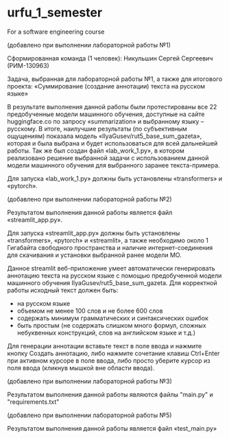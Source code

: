 # urfu_1_semester
For a software engineering course

(добавлено при выполнении лабораторной работы №1)

Сформированная команда (1 человек): Никульшин Сергей Сергеевич (РИМ-130963)

Задача, выбранная для лабораторной работы №1, а также для итогового проекта: «Суммирование (создание аннотации) текста на русском языке»

В результате выполнения данной работы были протестированы все 22 предобученные модели машинного обучения, доступные на сайте huggingface.co по запросу «summarization» и выбранному языку – русскому. В итоге, наилучшие результаты (по субъективным ощущениям) показала модель «IlyaGusev/rut5_base_sum_gazeta», которая и была выбрана и будет использоваться для всей дальнейшей работы. Так же был создан файл «lab_work_1.py», в котором реализовано решение выбранной задачи с использованием данной модели машинного обучения для выбранного заранее текста-примера.

Для запуска «lab_work_1.py» должны быть установлены «transformers» и «pytorch».

(добавлено при выполнении лабораторной работы №2)

Результатом выполнения данной работы является файл «streamlit_app.py».

Для запуска «streamlit_app.py» должны быть установлены «transformers», «pytorch» и «streamlit», а также необходимо около 1 Гигабайта свободного пространства и наличие интернет-соединения для скачивания и установки выбранной ранее модели МО.

Данное streamlit веб-приложение умеет автоматически генерировать аннотацию текста на русском языке с помощью предобученной модели машинного обучения IlyaGusev/rut5_base_sum_gazeta. Для корректной работы исходный текст должен быть:

- на русском языке
- объемом не менее 100 слов и не более 600 слов
- содержать минимум грамматических и синтаксических ошибок
- быть простым (не содержать слишком много формул, сложных небуквенных конструкций, слов на английском языке и т.д.)

Для генерации аннотации вставьте текст в поле ввода и нажмите кнопку Создать аннотацию, либо нажмите сочетание клавиш Ctrl+Enter при активном курсоре в поле ввода, либо просто уберите курсор из поля ввода (кликнув мышкой вне области ввода).

(добавлено при выполнении лабораторной работы №3)

Результатом выполнения данной работы являются файлы "main.py" и "requirements.txt"

(добавлено при выполнении лабораторной работы №5)

Результатом выполнения данной работы является файл «test_main.py»


